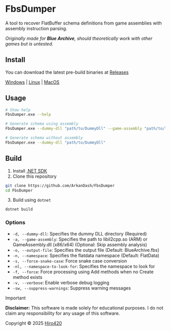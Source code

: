 # FbsDumper

A tool to recover FlatBuffer schema definitions from game assemblies with assembly instruction parsing.

*Originally made for **Blue Archive**, should theoretically work with other games but is untested.*

## Install

You can download the latest pre-build binaries at [Releases](https://github.com/ArkanDash/FbsDumper/releases)

[Windows](https://github.com/ArkanDash/FbsDumper/releases/latest/download/FbsDumper-win-x64.zip) | [Linux](https://github.com/ArkanDash/FbsDumper/releases/latest/download/FbsDumper-linux-x64.zip) | [MacOS](https://github.com/ArkanDash/FbsDumper/releases/latest/download/FbsDumper-osx-arm64.zip) 


## Usage

```bash
# Show help
FbsDumper.exe --help

# Generate schema using assembly
FbsDumper.exe --dummy-dll "path/to/DummyDll" --game-assembly "path/to/libil2cpp.so"

# Generate schema without assembly
FbsDumper.exe --dummy-dll "path/to/DummyDll"
```

## Build

1. Install [.NET SDK](https://dotnet.microsoft.com/en-us/download)
2. Clone this repository

```sh
git clone https://github.com/ArkanDash/FbsDumper
cd FbsDumper
```

3. Build using `dotnet`

```sh
dotnet build
```

### Options

- `-d, --dummy-dll`: Specifies the dummy DLL directory (Required)
- `-a, --game-assembly`: Specifies the path to libil2cpp.so (ARM) or GameAssembly.dll (x86/x64) (Optional: Skip assembly
  analysis)
- `-o, --output-file`: Specifies the output file (Default: BlueArchive.fbs)
- `-n, --namespace`: Specifies the flatdata namespace (Default: FlatData)
- `-s, --force-snake-case`: Force snake case conversion
- `-nl, --namespace-to-look-for`: Specifies the namespace to look for
- `-f, --force`: Force processing using Add methods when no Create method exists
- `-v, --verbose`: Enable verbose debug logging
- `-sw, --suppress-warnings`: Suppress warning messages

> [!IMPORTANT]  
> **Disclaimer:** This software is made solely for educational purposes. I do not claim any responsibility for any usage
> of this software.

Copyright © 2025 [Hiro420](https://github.com/Hiro420)